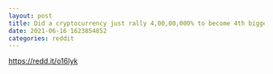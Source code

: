 ```yaml
--- 
layout: post 
title: Did a cryptocurrency just rally 4,00,00,000% to become 4th biggest digital asset 
date: 2021-06-16 1623854852 
categories: reddit 
--- 
```

https://redd.it/o16lyk